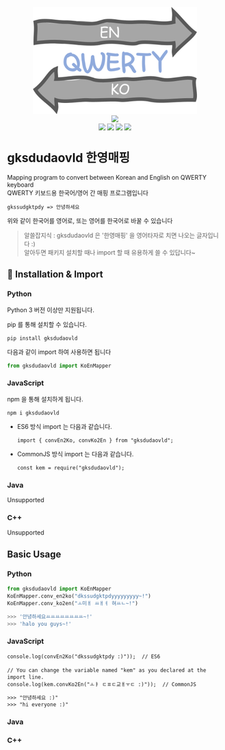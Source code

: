 <p align="center">
  <img src="https://raw.githubusercontent.com/ForestHouse2316/gksdudaovld/main/Document/logo.png" height="250px"/> <br>
  <img src="https://img.shields.io/badge/License-MIT-yellow" /></a> <br>
  <img src="https://img.shields.io/badge/Python-1.0.6b1-brightgreen" /></a>
  <img src="https://img.shields.io/badge/JavaScript-1.0.6b2-brightgreen" /></a>
  <img src="https://img.shields.io/badge/Java-unsupported-red" /></a>
  <img src="https://img.shields.io/badge/C++-unsupported-red" /></a>
</p>

# gksdudaovld 한영매핑
Mapping program to convert between Korean and English on QWERTY keyboard\
QWERTY 키보드용 한국어/영어 간 매핑 프로그램입니다
```
gkssudgktpdy => 안녕하세요
```
위와 같이 한국어를 영어로, 또는 영어를 한국어로 바꿀 수 있습니다

> 알쓸잡지식 : gksdudaovld 은 '한영매핑' 을 영어타자로 치면 나오는 글자입니다 :)\
> 알아두면 패키지 설치할 때나 import 할 때 유용하게 쓸 수 있답니다~


## 🚢 Installation & Import
### Python
Python 3 버전 이상만 지원됩니다.

pip 를 통해 설치할 수 있습니다.
``` console
pip install gksdudaovld
```
다음과 같이 import 하여 사용하면 됩니다
``` python
from gksdudaovld import KoEnMapper
```

### JavaScript
npm 을 통해 설치하게 됩니다.
``` console
npm i gksdudaovld
```
- ES6 방식 import 는 다음과 같습니다.
    ``` JS
    import { convEn2Ko, convKo2En } from "gksdudaovld";
    ```
- CommonJS 방식 import 는 다음과 같습니다.
    ``` JS
    const kem = require("gksdudaovld");
    ```

### Java
Unsupported

### C++
Unsupported


## Basic Usage

### Python
``` python
from gksdudaovld import KoEnMapper
KoEnMapper.conv_en2ko("dkssudgktpdyyyyyyyyy~!")
KoEnMapper.conv_ko2en("ㅗ미ㅐ ㅛㅐㅕ 혀ㅛㄴ~!")
```
``` python
>>> '안녕하세요ㅛㅛㅛㅛㅛㅛㅛㅛ~!'
>>> 'halo you guys~!'
```

### JavaScript
``` JS
console.log(convEn2Ko("dkssudgktpdy :)"));  // ES6

// You can change the variable named "kem" as you declared at the import line.
console.log(kem.convKo2En("ㅗㅑ ㄷㅍㄷ교ㅐㅜㄷ :)"));  // CommonJS
```
``` JS
>>> "안녕하세요 :)"
>>> "hi everyone :)"
```

### Java

### C++
